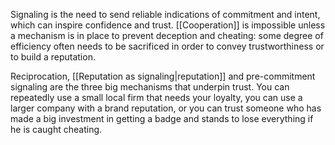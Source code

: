 
Signaling is the need to send reliable indications of commitment and intent, which can inspire confidence and trust.  [[Cooperation]] is impossible unless a mechanism is in place to prevent deception and cheating: some degree of efficiency often needs to be sacrificed in order to convey trustworthiness or to build a reputation.


Reciprocation, [[Reputation as signaling|reputation]] and pre-commitment signaling are the three big mechanisms that underpin trust. You can repeatedly use a small local firm that needs your loyalty, you can use a larger company with a brand reputation, or you can trust someone who has made a big investment in getting a badge and stands to lose everything if he is caught cheating.



